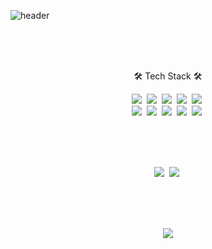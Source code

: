 ![header](https://capsule-render.vercel.app/api?type=soft&color=auto&height=150&section=header&text=Xanqus%20Github&fontSize=70&animation=twinkling)

<br/>
<br/>
<br/>
<p align="center">
🛠 Tech Stack 🛠
</p>
<p align="center">
  <img src="https://img.shields.io/badge/Java-007396?style=flat-square&logo=Java&logoColor=white"/></a>&nbsp;
  <img src="https://img.shields.io/badge/SpringBoot-6DB33F?style=flat-square&logo=Spring&logoColor=white"/></a>&nbsp; 
  <img src="https://img.shields.io/badge/Javascript-ffb13b?style=flat-square&logo=javascript&logoColor=white"/></a>&nbsp; 
  <img src="https://img.shields.io/badge/css-1572B6?style=flat-square&logo=css3&logoColor=white"/></a>&nbsp; 
  <img src="https://img.shields.io/badge/React-61DAFB?style=flat-square&logo=React&logoColor=white"/></a>&nbsp; 
  <br>
  <img src="https://img.shields.io/badge/Mysql-E6B91E?style=flat-square&logo=MySql&logoColor=white"/></a>&nbsp; 
  <img src="https://img.shields.io/badge/aws-333664?style=flat-square&logo=amazon-aws&logoColor=white"/></a>&nbsp; 
  <img src="https://img.shields.io/badge/elasticsearch-005571?style=flat-square&logo=elasticsearch&logoColor=white"/></a>&nbsp; 
  <img src="https://img.shields.io/badge/Docker-2496ED?style=flat-square&logo=Docker&logoColor=white"/></a>&nbsp; 
  <img src="https://img.shields.io/badge/Jenkins-D24939?style=flat-square&logo=Jenkins&logoColor=white"/></a>&nbsp; 
</p>
           
<br/>
<br/>
<br/>
<p align="center">
<a href="https://velog.io/@sbk9803"><img src="https://img.shields.io/badge/Service%20Tech%20Blog-11B48A?style=flat-square&logo=Vimeo&logoColor=white&link=https://velog.io/@sbk9803"/></a>&nbsp;
<a href="https://velog.io/@pastacoder9803"><img src="https://img.shields.io/badge/Tech%20Blog-11B48A?style=flat-square&logo=Vimeo&logoColor=white&link=https://velog.io/@pastacoder9803"/></a>&nbsp;
</p>

<br/>
<br/>
<br/>
<p align="center">
<a href="https://hits.seeyoufarm.com"><img src="https://hits.seeyoufarm.com/api/count/incr/badge.svg?url=https%3A%2F%2Fgithub.com%2Fxanqus%2Fhit-counter&count_bg=%2379C83D&title_bg=%23555555&icon=&icon_color=%23E7E7E7&title=hits&edge_flat=false"/></a>
</p>
